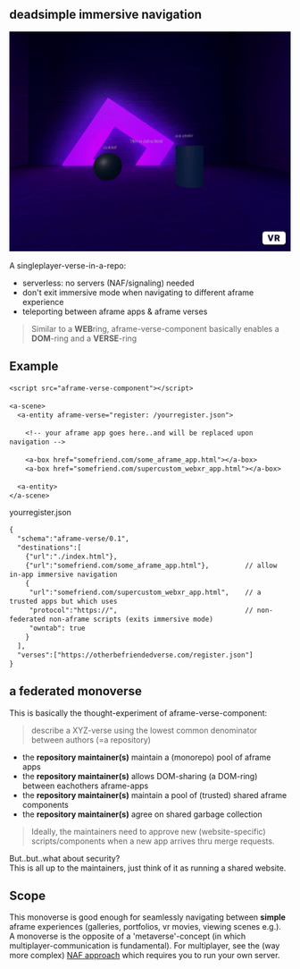 ## deadsimple immersive navigation

![](demo.gif)

A singleplayer-verse-in-a-repo:

* serverless: no servers (NAF/signaling) needed
* don't exit immersive mode when navigating to different aframe experience 
* teleporting between aframe apps & aframe verses 

> Similar to a **WEB**ring, aframe-verse-component basically enables a **DOM**-ring and a **VERSE**-ring

## Example

```
<script src="aframe-verse-component"></script>

<a-scene>
  <a-entity aframe-verse="register: /yourregister.json">

    <!-- your aframe app goes here..and will be replaced upon navigation -->

    <a-box href="somefriend.com/some_aframe_app.html"></a-box>
    <a-box href="somefriend.com/supercustom_webxr_app.html"></a-box>

  <a-entity>
</a-scene>
```

yourregister.json
```
{
  "schema":"aframe-verse/0.1",
  "destinations":[ 
    {"url":"./index.html"},
    {"url":"somefriend.com/some_aframe_app.html"},         // allow in-app immersive navigation
    {
     "url":"somefriend.com/supercustom_webxr_app.html",    // a trusted apps but which uses 
     "protocol":"https://",                                // non-federated non-aframe scripts (exits immersive mode)
     "owntab": true                         
    }
  ], 
  "verses":["https://otherbefriendedverse.com/register.json"]
}
```

## a federated monoverse

This is basically the thought-experiment of aframe-verse-component:

> describe a XYZ-verse using the lowest common denominator between authors (=a repository)

* the **repository maintainer(s)** maintain a (monorepo) pool of aframe apps 
* the **repository maintainer(s)** allows DOM-sharing (a DOM-ring) between eachothers aframe-apps
* the **repository maintainer(s)** maintain a pool of (trusted) shared aframe components
* the **repository maintainer(s)** agree on shared garbage collection 

> Ideally, the maintainers need to approve new (website-specific) scripts/components when a new app arrives thru merge requests.

But..but..what about security?<br>
This is all up to the maintainers, just think of it as running a shared website.

## Scope

This monoverse is good enough for seamlessly navigating between **simple** aframe experiences (galleries, portfolios, vr movies, viewing scenes e.g.).<br>
A monoverse is the opposite of a 'metaverse'-concept (in which multiplayer-communication is fundamental).
For multiplayer, see the (way more complex) [NAF approach](https://github.com/networked-aframe) which requires you to run your own server.

